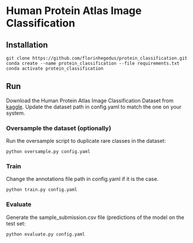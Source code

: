 # Human Protein Atlas Image Classification
## Installation
```
git clone https://github.com/florinhegedus/protein_classification.git
conda create --name protein_classification --file requirements.txt
conda activate protein_classification
```

## Run
Download the Human Protein Atlas Image Classification Dataset from [kaggle](https://www.kaggle.com/competitions/human-protein-atlas-image-classification/data).
Update the dataset path in config.yaml to match the one on your system.

### Oversample the dataset (optionally)
Run the oversample script to duplicate rare classes in the dataset:
```
python oversample.py config.yaml
```

### Train
Change the annotations file path in config.yaml if it is the case.
```
python train.py config.yaml
```

### Evaluate
Generate the sample_submission.csv file (predictions of the model on the test set:
```
python evaluate.py config.yaml
```